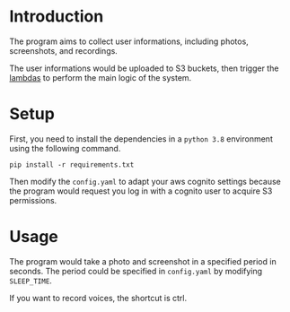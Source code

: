 # Introduction
The program aims to collect user informations, including photos, screenshots, and recordings.

The user informations would be uploaded to S3 buckets, then trigger the [lambdas](https://github.com/nccuSimonLee/cloudproj-lambda) to perform the main logic of the system.

# Setup
First, you need to install the dependencies in a `python 3.8` environment using the following command.
```shell
pip install -r requirements.txt
```

Then modify the `config.yaml` to adapt your aws cognito settings because the program would request you log in with a cognito user to acquire S3 permissions.

# Usage
The program would take a photo and screenshot in a specified period in seconds. The period could be specified in `config.yaml` by modifying `SLEEP_TIME`.

If you want to record voices, the shortcut is ctrl.